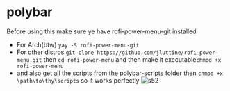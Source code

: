 # polybar
Before using this make sure ye have rofi-power-menu-git installed
* For Arch(btw) ```yay -S rofi-power-menu-git```
* For other distros ```git clone https://github.com/jluttine/rofi-power-menu.git``` then ```cd rofi-power-menu``` and then make it executable```chmod +x rofi-power-menu```
* and also get all the scripts from the polybar-scripts folder then ```chmod +x \path\to\thy\scripts``` so it works perfectly
![s52](https://github.com/user-attachments/assets/9e3864d9-064f-4475-b814-a0fd3d529345)

